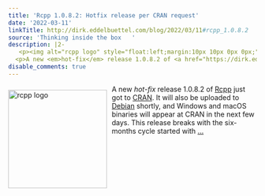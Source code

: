 ```yaml
---
title: 'Rcpp 1.0.8.2: Hotfix release per CRAN request'
date: '2022-03-11'
linkTitle: http://dirk.eddelbuettel.com/blog/2022/03/11#rcpp_1.0.8.2
source: 'Thinking inside the box   '
description: |2-
   <p><img alt="rcpp logo" style="float:left;margin:10px 10px 0px 0px;" width="200" src="https://dirk.eddelbuettel.com/images/rcpp-logo-blue-dial.png"/></p>
  <p>A new <em>hot-fix</em> release 1.0.8.2 of <a href="https://dirk.eddelbuettel.com/code/rcpp.html">Rcpp</a> just got to <a href="https://cran.r-project.org">CRAN</a>. It will also be uploaded to <a href="https://www.debian.org">Debian</a> shortly, and Windows and macOS binaries will appear at CRAN in the next few days. This release breaks with the six-months cycle started with <a href="https://dirk.eddelbuettel.com/blog/2020/07/06#rcpp_1.0.5"> ...
disable_comments: true
---
```

 <p><img alt="rcpp logo" style="float:left;margin:10px 10px 0px 0px;" width="200" src="https://dirk.eddelbuettel.com/images/rcpp-logo-blue-dial.png"/></p>
<p>A new <em>hot-fix</em> release 1.0.8.2 of <a href="https://dirk.eddelbuettel.com/code/rcpp.html">Rcpp</a> just got to <a href="https://cran.r-project.org">CRAN</a>. It will also be uploaded to <a href="https://www.debian.org">Debian</a> shortly, and Windows and macOS binaries will appear at CRAN in the next few days. This release breaks with the six-months cycle started with <a href="https://dirk.eddelbuettel.com/blog/2020/07/06#rcpp_1.0.5"> ...
